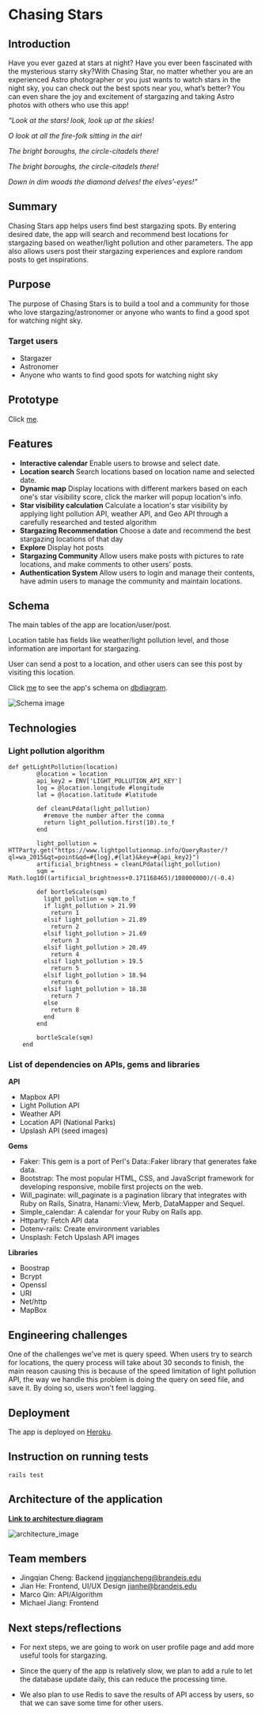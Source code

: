 # Chasing Stars

## Introduction

Have you ever gazed at stars at night? Have you ever been fascinated with the mysterious starry sky?With Chasing Star, no matter whether you are an experienced Astro photographer or you just wants to watch stars in the night sky, you can check out the best spots near you, what’s better? You can even
share the joy and excitement of stargazing and taking Astro photos with others who use this app!


*“Look at the stars! look, look up at the skies!*

*O look at all the fire-folk sitting in the air!*

*The bright boroughs, the circle-citadels there!*

*The bright boroughs, the circle-citadels there!*

*Down in dim woods the diamond delves! the elves’-eyes!”*


## Summary

Chasing Stars app helps users find best stargazing spots. By entering desired date, the app will search and recommend best locations for stargazing based on weather/light pollution and other parameters. The app also allows users post their stargazing experiences and explore random posts to get inspirations.

## Purpose

The purpose of Chasing Stars is to build a tool and a community for those who love stargazing/astronomer or anyone who wants to find a good spot for watching night sky.

### Target users

- Stargazer
- Astronomer
- Anyone who wants to find good spots for watching night sky

## Prototype

Click [me](https://www.figma.com/proto/KOc5UqZg2ftcQqWEvJlc2Z/Chasing-Stars?node-id=203%3A1393&scaling=min-zoom&page-id=203%3A1392&starting-point-node-id=203%3A1393).

## Features

- **Interactive calendar** Enable users to browse and select date.
- **Location search** Search locations based on location name and selected date.
- **Dynamic map** Display locations with different markers based on each one's star visibility score, click the marker will popup location's info.
- **Star visibility calculation** Calculate a location's star visibility by applying light pollution API, weather API, and Geo API through a carefully researched and tested algorithm
- **Stargazing Recommendation** Choose a date and recommend the best stargazing locations of that day
- **Explore** Display hot posts
- **Stargazing Community** Allow users make posts with pictures to rate locations, and make comments to other users' posts.
- **Authentication System** Allow users to login and manage their contents, have admin users to manage the community and maintain locations.

## Schema

The main tables of the app are location/user/post.

Location table has fields like weather/light pollution level, and those information are important for stargazing.

User can send a post to a location, and other users can see this post by visiting this location.

Click [me](https://dbdiagram.io/d/63404b3ff0018a1c5fba3e02) to see the app's schema on [dbdiagram](https://dbdiagram.io/d/63404b3ff0018a1c5fba3e02).

![Schema image](/schema_screenshot.png)

## Technologies

### Light pollution algorithm

```
def getLightPollution(location)
        @location = location 
        api_key2 = ENV['LIGHT_POLLUTION_API_KEY']
        log = @location.longitude #longitude
        lat = @location.latitude #latitude
  
        def cleanLPdata(light_pollution)
          #remove the number after the comma
          return light_pollution.first(10).to_f
        end
    
        light_pollution = HTTParty.get("https://www.lightpollutionmap.info/QueryRaster/?ql=wa_2015&qt=point&qd=#{log},#{lat}&key=#{api_key2}")
        artificial_brightness = cleanLPdata(light_pollution)
        sqm = Math.log10((artificial_brightness+0.171168465)/108000000)/(-0.4)
    
        def bortleScale(sqm)
          light_pollution = sqm.to_f
          if light_pollution > 21.99
            return 1
          elsif light_pollution > 21.89
            return 2
          elsif light_pollution > 21.69
            return 3
          elsif light_pollution > 20.49
            return 4
          elsif light_pollution > 19.5
            return 5
          elsif light_pollution > 18.94
            return 6
          elsif light_pollution > 18.38
            return 7
          else
            return 8
          end
        end
  
        bortleScale(sqm)
    end
```

### List of dependencies on APIs, gems and libraries

**API**
* Mapbox API
* Light Pollution API
* Weather API
* Location API (National Parks)
* Upslash API (seed images)

**Gems**
* Faker: This gem is a port of Perl's Data::Faker library that generates fake data.
* Bootstrap: The most popular HTML, CSS, and JavaScript framework for developing responsive, mobile first projects on the web.
* Will_paginate: will_paginate is a pagination library that integrates with Ruby on Rails, Sinatra, Hanami::View, Merb, DataMapper and Sequel.
* Simple_calendar: A calendar for your Ruby on Rails app.
* Httparty: Fetch API data
* Dotenv-rails: Create environment variables
* Unsplash: Fetch Upslash API images

**Libraries**
* Boostrap
* Bcrypt
* Openssl
* URI
* Net/http
* MapBox

## Engineering challenges

One of the challenges we've met is query speed. When users try to search for locations, the query process will take about 30 seconds to finish, the main reason causing this is because of the speed limitation of light pollution API, the way we handle this problem is doing the query on seed file, and save it. By doing so, users won't feel lagging.

## Deployment

The app is deployed on [Heroku](https://salty-bayou-21640.herokuapp.com/).

## Instruction on running tests
```
rails test
```

## Architecture of the application

[**Link to architecture diagram**](https://lucid.app/lucidchart/6214e970-656c-42aa-95b4-594324bcabd2/edit?viewport_loc=-2497%2C-88%2C4311%2C4084%2C0_0&invitationId=inv_9724ac0e-4536-4011-80ba-9fc82873633f)

![architecture_image](/application_diagram.png)



## Team members

- Jingqian Cheng: Backend  jingqiancheng@brandeis.edu
- Jian He: Frontend, UI/UX Design  jianhe@brandeis.edu
- Marco Qin: API/Algorithm  
- Michael Jiang: Frontend  

## Next steps/reflections

- For next steps, we are going to work on user profile page and add more useful tools for stargazing.

- Since the query of the app is relatively slow, we plan to add a rule to let the database update daily, this can reduce the processing time.

- We also plan to use Redis to save the results of API access by users, so that we can save some time for other users.
